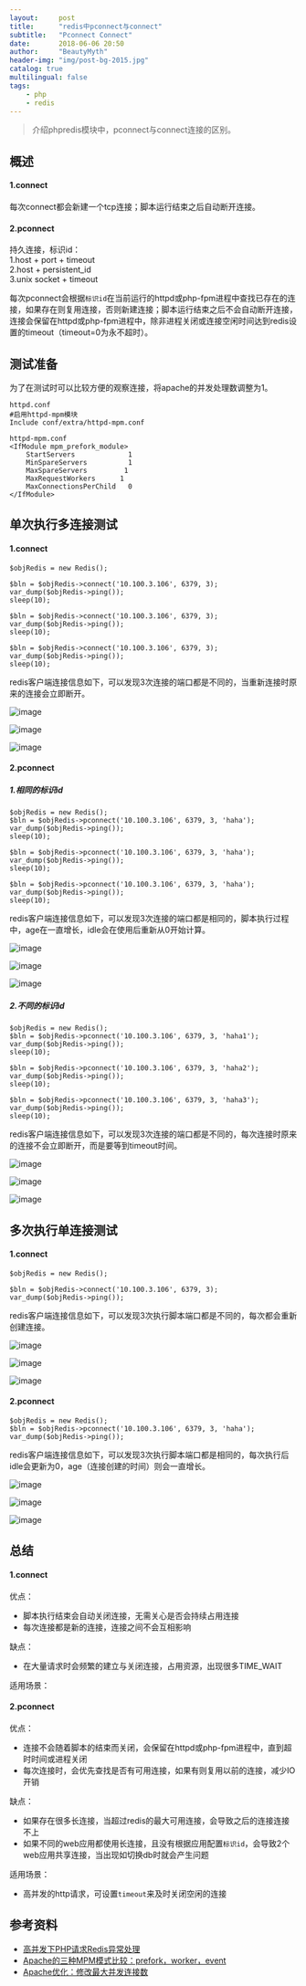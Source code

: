 ```yaml
---
layout:     post
title:      "redis中pconnect与connect"
subtitle:   "Pconnect Connect"
date:       2018-06-06 20:50
author:     "BeautyMyth"
header-img: "img/post-bg-2015.jpg"
catalog: true
multilingual: false
tags:
    - php
    - redis
---
```


> 介绍phpredis模块中，pconnect与connect连接的区别。

## 概述

#### 1.connect

<p>
每次connect都会新建一个tcp连接；脚本运行结束之后自动断开连接。
</p>

#### 2.pconnect

<p>
持久连接，标识id：<br>
1.host + port + timeout<br>
2.host + persistent_id<br>
3.unix socket + timeout
</p>

<p>
每次pconnect会根据<code>标识id</code>在当前运行的httpd或php-fpm进程中查找已存在的连接，如果存在则复用连接，否则新建连接；脚本运行结束之后不会自动断开连接，连接会保留在httpd或php-fpm进程中，除非进程关闭或连接空闲时间达到redis设置的timeout（timeout=0为永不超时）。
</p>

## 测试准备

<p>
为了在测试时可以比较方便的观察连接，将apache的并发处理数调整为1。
</p>

```
httpd.conf
#启用httpd-mpm模块
Include conf/extra/httpd-mpm.conf
```

```
httpd-mpm.conf
<IfModule mpm_prefork_module>
    StartServers             1
    MinSpareServers          1
    MaxSpareServers         1
    MaxRequestWorkers      1
    MaxConnectionsPerChild   0
</IfModule>
```


## 单次执行多连接测试

#### 1.connect

```
$objRedis = new Redis();

$bln = $objRedis->connect('10.100.3.106', 6379, 3);
var_dump($objRedis->ping());
sleep(10);

$bln = $objRedis->connect('10.100.3.106', 6379, 3);
var_dump($objRedis->ping());
sleep(10);

$bln = $objRedis->connect('10.100.3.106', 6379, 3);
var_dump($objRedis->ping());
sleep(10);
```

<p>
redis客户端连接信息如下，可以发现3次连接的端口都是不同的，当重新连接时原来的连接会立即断开。
</p>

![image](https://github.com/xuanxuan2016/xuanxuan2016.github.io/blob/master/img/2018-07-12-redis-pconnect-connect/20180712172317.png?raw=true)

![image](https://github.com/xuanxuan2016/xuanxuan2016.github.io/blob/master/img/2018-07-12-redis-pconnect-connect/20180712172356.png?raw=true)

![image](https://github.com/xuanxuan2016/xuanxuan2016.github.io/blob/master/img/2018-07-12-redis-pconnect-connect/20180712172449.png?raw=true)

#### 2.pconnect

##### 1.相同的标识id

```
$objRedis = new Redis();
$bln = $objRedis->pconnect('10.100.3.106', 6379, 3, 'haha');
var_dump($objRedis->ping());
sleep(10);

$bln = $objRedis->pconnect('10.100.3.106', 6379, 3, 'haha');
var_dump($objRedis->ping());
sleep(10);

$bln = $objRedis->pconnect('10.100.3.106', 6379, 3, 'haha');
var_dump($objRedis->ping());
sleep(10);
```

<p>
redis客户端连接信息如下，可以发现3次连接的端口都是相同的，脚本执行过程中，age在一直增长，idle会在使用后重新从0开始计算。
</p>

![image](https://github.com/xuanxuan2016/xuanxuan2016.github.io/blob/master/img/2018-07-12-redis-pconnect-connect/20180712173124.png?raw=true)

![image](https://github.com/xuanxuan2016/xuanxuan2016.github.io/blob/master/img/2018-07-12-redis-pconnect-connect/20180712173540.png?raw=true)

![image](https://github.com/xuanxuan2016/xuanxuan2016.github.io/blob/master/img/2018-07-12-redis-pconnect-connect/20180712173712.png?raw=true)

##### 2.不同的标识id

```
$objRedis = new Redis();
$bln = $objRedis->pconnect('10.100.3.106', 6379, 3, 'haha1');
var_dump($objRedis->ping());
sleep(10);

$bln = $objRedis->pconnect('10.100.3.106', 6379, 3, 'haha2');
var_dump($objRedis->ping());
sleep(10);

$bln = $objRedis->pconnect('10.100.3.106', 6379, 3, 'haha3');
var_dump($objRedis->ping());
sleep(10);
```

<p>
redis客户端连接信息如下，可以发现3次连接的端口都是不同的，每次连接时原来的连接不会立即断开，而是要等到timeout时间。
</p>

![image](https://github.com/xuanxuan2016/xuanxuan2016.github.io/blob/master/img/2018-07-12-redis-pconnect-connect/20180712174540.png?raw=true)

![image](https://github.com/xuanxuan2016/xuanxuan2016.github.io/blob/master/img/2018-07-12-redis-pconnect-connect/20180712174643.png?raw=true)

![image](https://github.com/xuanxuan2016/xuanxuan2016.github.io/blob/master/img/2018-07-12-redis-pconnect-connect/20180712174734.png?raw=true)

## 多次执行单连接测试

#### 1.connect

```
$objRedis = new Redis();

$bln = $objRedis->connect('10.100.3.106', 6379, 3);
var_dump($objRedis->ping());
```

<p>
redis客户端连接信息如下，可以发现3次执行脚本端口都是不同的，每次都会重新创建连接。
</p>

![image](https://github.com/xuanxuan2016/xuanxuan2016.github.io/blob/master/img/2018-07-12-redis-pconnect-connect/20180713172954.png?raw=true)

![image](https://github.com/xuanxuan2016/xuanxuan2016.github.io/blob/master/img/2018-07-12-redis-pconnect-connect/20180713173006.png?raw=true)

![image](https://github.com/xuanxuan2016/xuanxuan2016.github.io/blob/master/img/2018-07-12-redis-pconnect-connect/20180713173018.png?raw=true)

#### 2.pconnect

```
$objRedis = new Redis();
$bln = $objRedis->pconnect('10.100.3.106', 6379, 3, 'haha');
var_dump($objRedis->ping());
```

<p>
redis客户端连接信息如下，可以发现3次执行脚本端口都是相同的，每次执行后idle会更新为0，age（连接创建的时间）则会一直增长。
</p>

![image](https://github.com/xuanxuan2016/xuanxuan2016.github.io/blob/master/img/2018-07-12-redis-pconnect-connect/20180713155322.png?raw=true)

![image](https://github.com/xuanxuan2016/xuanxuan2016.github.io/blob/master/img/2018-07-12-redis-pconnect-connect/20180713155417.png?raw=true)

![image](https://github.com/xuanxuan2016/xuanxuan2016.github.io/blob/master/img/2018-07-12-redis-pconnect-connect/20180713155524.png?raw=true)

## 总结

#### 1.connect

<p>优点：</p>

- 脚本执行结束会自动关闭连接，无需关心是否会持续占用连接
- 每次连接都是新的连接，连接之间不会互相影响

<p>缺点：</p>

- 在大量请求时会频繁的建立与关闭连接，占用资源，出现很多TIME_WAIT



<p>适用场景：</p>



#### 2.pconnect

<p>优点：</p>

- 连接不会随着脚本的结束而关闭，会保留在httpd或php-fpm进程中，直到超时时间或进程关闭
- 每次连接时，会优先查找是否有可用连接，如果有则复用以前的连接，减少IO开销

<p>缺点：</p>

- 如果存在很多长连接，当超过redis的最大可用连接，会导致之后的连接连接不上
- 如果不同的web应用都使用长连接，且没有根据应用配置<code>标识id</code>，会导致2个web应用共享连接，当出现如切换db时就会产生问题


<p>适用场景：</p>

- 高并发的http请求，可设置<code>timeout</code>来及时关闭空闲的连接


## 参考资料

- [高并发下PHP请求Redis异常处理](https://blog.csdn.net/u013474436/article/details/53117463)
- [Apache的三种MPM模式比较：prefork，worker，event](http://blog.jobbole.com/91920/)
- [Apache优化：修改最大并发连接数](https://www.cnblogs.com/fazo/p/5588644.html)

